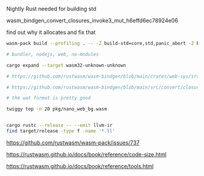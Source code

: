 Nightly Rust needed for building std

wasm_bindgen_convert_closures_invoke3_mut_h6effd6ec78924e06

find out why it allocates and fix that

```bash
wasm-pack build --profiling . -- -Z build-std=core,std,panic_abort -Z build-std-features=panic_immediate_abort && ls -l pkg/ && ls -lh pkg/ && wasm2wat pkg/nano_web_bg.wasm -o pkg/nano_web_bg.wat 

# bundler, nodejs, web, no-modules

cargo expand --target wasm32-unknown-unknown

# https://github.com/rustwasm/wasm-bindgen/blob/main/crates/web-sys/src/lib.rs

# https://github.com/rustwasm/wasm-bindgen/blob/main/src/convert/closures.rs

# the wat format is pretty good

twiggy top -n 20 pkg/nano_web_bg.wasm


cargo rustc --release -- --emit llvm-ir
find target/release -type f -name '*.ll'
```

https://github.com/rustwasm/wasm-pack/issues/737

https://rustwasm.github.io/docs/book/reference/code-size.html

https://rustwasm.github.io/docs/book/reference/tools.html